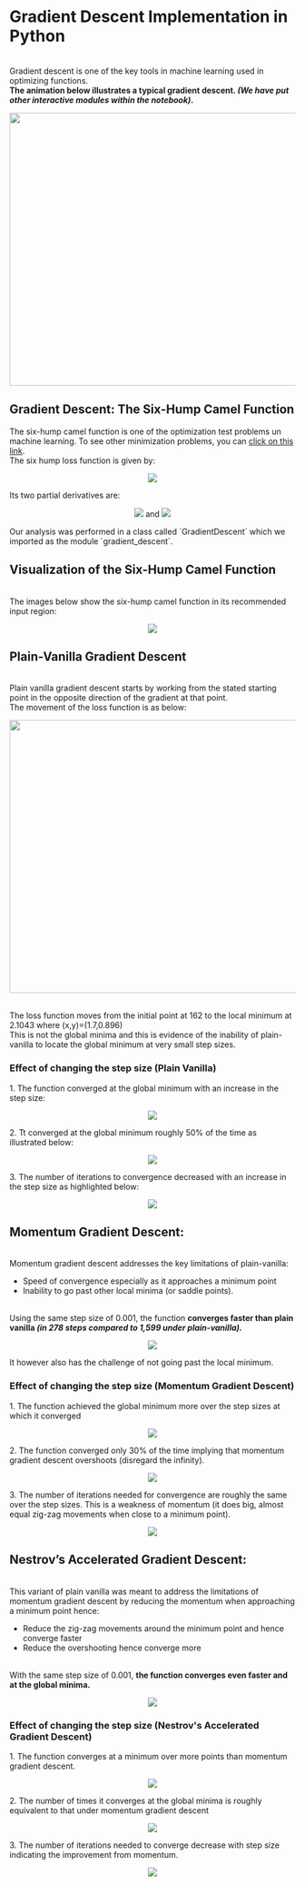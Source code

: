 # Gradient Descent Implementation in Python
<br> Gradient descent is one of the key tools in machine learning used in optimizing functions.
<br> **The animation below illustrates a typical gradient descent. _(We have put other interactive modules within the notebook)_.**
<p align="center">
  <img src="https://github.com/DennisOndieki/AML_2019_Group4/blob/master/Images/loss_path.gif" width="600" height="480"> 
</p>

## Gradient Descent: The Six-Hump Camel Function
The six-hump camel function is one of the optimization test problems un machine learning. To see other minimization problems, you can [click on this link](http://www.sfu.ca/~ssurjano/optimization.html).
<br> The six hump loss function is given by:
<p align="center">
  <img src="https://github.com/DennisOndieki/AML_2019_Group4/blob/master/Images/loss_function.png"> 
</p>
Its two partial derivatives are:
<p align="center">
  <img src="https://github.com/DennisOndieki/AML_2019_Group4/blob/master/Images/loss_function_partial_x.png"> and  <img src="https://github.com/DennisOndieki/AML_2019_Group4/blob/master/Images/loss_function_partial_y.png">
</p>
Our analysis was performed in a class called `GradientDescent` which we imported as the module `gradient_descent`.

## Visualization of the Six-Hump Camel Function
<br> The images below show the six-hump camel function in its recommended input region:
<p align="center">
  <img src="https://github.com/DennisOndieki/AML_2019_Group4/blob/master/Images/6_hump_plot.png">
</p>

## Plain-Vanilla Gradient Descent
<br> Plain vanilla gradient descent starts by working from the stated starting point in the opposite direction of the gradient at that point.
<br> The movement of the loss function is as below:
<p align="center">
  <img src="https://github.com/DennisOndieki/AML_2019_Group4/blob/master/Images/loss_path1.png" width="600" height="480"> 
</p>
<br> The loss function moves from the initial point at 162 to the local minimum at 2.1043 where (x,y)=(1.7,0.896)
<br> This is not the global minima and this is evidence of the inability of plain-vanilla to locate the global minimum at very small step sizes.

### Effect of changing the step size (Plain Vanilla)
</p> 1. The function converged at the global minimum with an increase in the step size:
<p align="center">
  <img src="https://github.com/DennisOndieki/AML_2019_Group4/blob/master/Images/min_loss1.png">
</p> 2. Tt converged at the global minimum roughly 50% of the time as illustrated below:
<p align="center">
  <img src="https://github.com/DennisOndieki/AML_2019_Group4/blob/master/Images/min_loss_freq1.png">
</p> 3. The number of iterations to convergence decreased with an increase in the step size as highlighted below:
<p align="center">
  <img src="https://github.com/DennisOndieki/AML_2019_Group4/blob/master/Images/iterations1.png">

 ## Momentum Gradient Descent:
<br> Momentum gradient descent addresses the key limitations of plain-vanilla:
* Speed of convergence especially as it approaches a minimum point
* Inability to go past other local minima (or saddle points). 

<br> Using the same step size of 0.001, the function **converges faster than plain vanilla _(in 278 steps compared to 1,599 under plain-vanilla)._**
<p align="center">
  <img src="https://github.com/DennisOndieki/AML_2019_Group4/blob/master/Images/loss_path2.png"> 
</p> It however also has the challenge of not going past the local minimum.

### Effect of changing the step size (Momentum Gradient Descent)
</p>1. The function achieved the global minimum more over the step sizes at which it converged
<p align="center">
  <img src="https://github.com/DennisOndieki/AML_2019_Group4/blob/master/Images/min_loss2.png">
</p> 2. The function converged only 30% of the time implying that momentum gradient descent overshoots (disregard the infinity).
<p align="center">
  <img src="https://github.com/DennisOndieki/AML_2019_Group4/blob/master/Images/min_loss_freq2.png">
</p> 3. The number of iterations needed for convergence are roughly the same over the step sizes. This is a weakness of momentum (it does big, almost equal zig-zag movements when close to a minimum point).
<p align="center">
  <img src="https://github.com/DennisOndieki/AML_2019_Group4/blob/master/Images/iterations2.png">

## Nestrov’s Accelerated Gradient Descent:
<br> This variant of plain vanilla was meant to address the limitations of momentum gradient descent by reducing the momentum when approaching a minimum point hence:
* Reduce the zig-zag movements around the minimum point and hence converge faster
* Reduce the overshooting hence converge more 

<br> With the same step size of 0.001, **the function converges even faster and at the global minima.**
<p align="center">
  <img src="https://github.com/DennisOndieki/AML_2019_Group4/blob/master/Images/loss_path3.png"> 

### Effect of changing the step size (Nestrov's Accelerated Gradient Descent)
</p> 1. The function converges at a minimum over more points than momentum gradient descent.
<p align="center">  
  <img src="https://github.com/DennisOndieki/AML_2019_Group4/blob/master/Images/min_loss3.png">

</p> 2. The number of times it converges at the global minima is roughly equivalent to that under momentum gradient descent
<p align="center">  
  <img src="https://github.com/DennisOndieki/AML_2019_Group4/blob/master/Images/min_loss_freq3.png">
</p> 3. The number of iterations needed to converge decrease with step size indicating the improvement from momentum.
<p align="center">
  <img src="https://github.com/DennisOndieki/AML_2019_Group4/blob/master/Images/iterations3.png">
